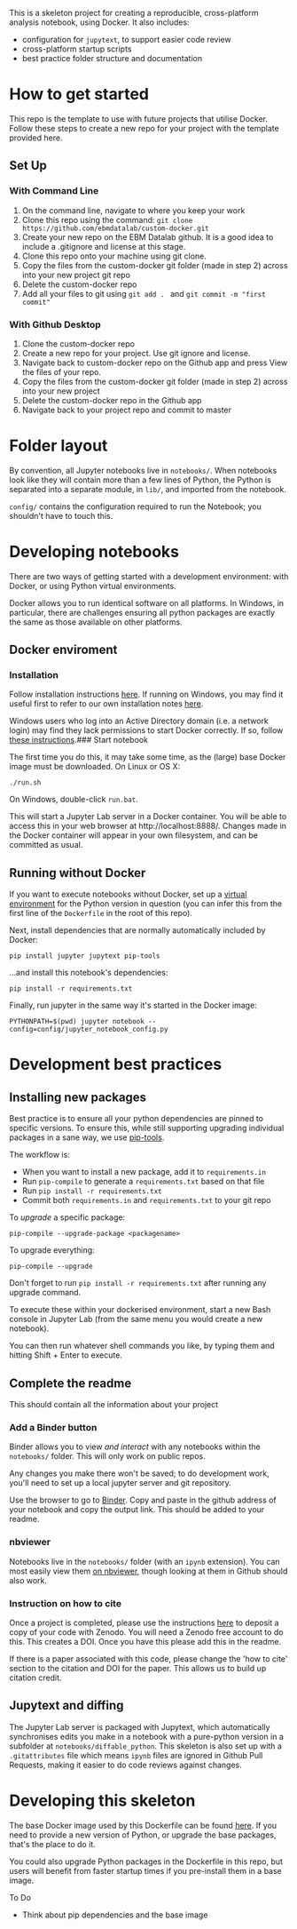 This is a skeleton project for creating a reproducible, cross-platform
analysis notebook, using Docker.  It also includes:

* configuration for `jupytext`, to support easier code review
* cross-platform startup scripts
* best practice folder structure and documentation

# How to get started

This repo is the template to use with future projects that utilise Docker. Follow these steps to create a new repo for your project with the template provided here. 

## Set Up
### With Command Line 

1. On the command line, navigate to where you keep your work 
2. Clone this repo using the command: ```git clone https://github.com/ebmdatalab/custom-docker.git```
3. Create your new repo on the EBM Datalab github. It is a good idea to include a .gitignore and license at this stage. 
4. Clone this repo onto your machine using git clone. 
5. Copy the files from the custom-docker git folder (made in step 2) across into your new project git repo
6. Delete the custom-docker repo
7. Add all your files to git using ```git add . ``` and ```git commit -m "first commit"```

### With Github Desktop 
1. Clone the custom-docker repo 
2. Create a new repo for your project. Use git ignore and license. 
3. Navigate back to custom-docker repo on the Github app and press View the files of your repo. 
4. Copy the files from the custom-docker git folder (made in step 2) across into your new project
5. Delete the custom-docker repo in the Github app
6. Navigate back to your project repo and commit to master

# Folder layout

By convention, all Jupyter notebooks live in `notebooks/`.  When
notebooks look like they will contain more than a few lines of Python,
the Python is separated into a separate module, in `lib/`, and
imported from the notebook.

`config/` contains the configuration required to run the Notebook; you
shouldn't have to touch this.

# Developing notebooks

There are two ways of getting started with a development environment:
with Docker, or using Python virtual environments.

Docker allows you to run identical software on all platforms. In
Windows, in particular, there are challenges ensuring all python
packages are exactly the same as those available on other platforms.

## Docker enviroment
### Installation

Follow installation instructions
[here](https://docs.docker.com/install/). If running on Windows, you
may find it useful first to refer to our own installation notes
[here](https://github.com/ebmdatalab/custom-docker/issues/4).

Windows users who log into an Active Directory domain (i.e. a network
login) may find they lack permissions to start Docker correctly. If
so, follow [these
instructions](https://github.com/docker/for-win/issues/785#issuecomment-344805180).### Start notebook

The first time you do this, it may take some time, as the (large) base
Docker image must be downloaded. On Linux or OS X:

    ./run.sh

On Windows, double-click `run.bat`.

This will start a Jupyter Lab server in a Docker container. You will
be able to access this in your web browser at http://localhost:8888/.
Changes made in the Docker container will appear in your own
filesystem, and can be committed as usual.

## Running without Docker

If you want to execute notebooks without Docker, set up a [virtual
environment](https://docs.python.org/3/tutorial/venv.html) for the
Python version in question (you can infer this from the first line of
the `Dockerfile` in the root of this repo).

Next, install dependencies that are normally automatically included by
Docker:

    pip install jupyter jupytext pip-tools

...and install this notebook's dependencies:

    pip install -r requirements.txt

Finally, run jupyter in the same way it's started in the Docker image:

    PYTHONPATH=$(pwd) jupyter notebook --config=config/jupyter_notebook_config.py

# Development best practices
## Installing new packages

Best practice is to ensure all your python dependencies are pinned to
specific versions. To ensure this, while still supporting upgrading
individual packages in a sane way, we use
[pip-tools](https://github.com/jazzband/pip-tools).

The workflow is:

* When you want to install a new package, add it to `requirements.in`
* Run `pip-compile` to generate a `requirements.txt` based on that file
* Run `pip install -r requirements.txt`
* Commit both `requirements.in` and `requirements.txt` to your git repo

To *upgrade* a specific package:

    pip-compile --upgrade-package <packagename>

To upgrade everything:

    pip-compile --upgrade

Don't forget to run `pip install -r requirements.txt` after running any upgrade command.

To execute these within your dockerised environment, start a new Bash
console in Jupyter Lab (from the same menu you would create a new
notebook).

You can then run whatever shell commands you like, by typing them and
hitting Shift + Enter to execute.

## Complete the readme
This should contain all the information about your project

### Add a Binder button
Binder allows you to view *and interact* with any notebooks within the `notebooks/` folder. This will only work on public repos. 

Any changes you make there won't be saved; to do development work, you'll need to set up a local jupyter server and git repository.

Use the browser to go to [Binder](https://mybinder.org). Copy and paste in the github address of your notebook and copy the output link. This should be added to your readme. 

### nbviewer 
Notebooks live in the `notebooks/` folder (with an `ipynb` extension). You can most easily view them [on
nbviewer](https://nbviewer.jupyter.org/github/ebmdatalab/seb-docker-test/tree/master/notebooks/),
though looking at them in Github should also work.

### Instruction on how to cite 
Once a project is completed, please use the instructions [here](https://guides.github.com/activities/citable-code/) to deposit a copy of your code with Zenodo. You will need a Zenodo free account to do this. This creates a DOI. Once you have this please add this in the readme. 

If there is a paper associated with this code, please change the 'how to cite' section to the citation and DOI for the paper. This allows us to build up citation credit. 

## Jupytext and diffing

The Jupyter Lab server is packaged with Jupytext, which automatically
synchronises edits you make in a notebook with a pure-python version
in a subfolder at `notebooks/diffable_python`. This skeleton is also
set up with a `.gitattributes` file which means `ipynb` files are
ignored in Github Pull Requests, making it easier to do code reviews
against changes.

# Developing this skeleton

The base Docker image used by this Dockerfile can be found
[here](https://github.com/ebmdatalab/datalab-jupyter). If you need to
provide a new version of Python, or upgrade the base packages, that's
the place to do it.

You could also upgrade Python packages in the Dockerfile in this repo,
but users will benefit from faster startup times if you pre-install
them in a base image.

To Do 
* Think about pip dependencies and the base image
